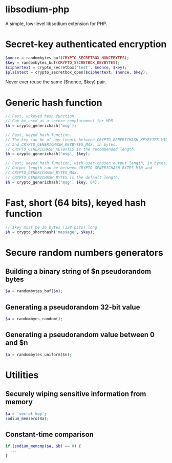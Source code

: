 libsodium-php
=============

A simple, low-level libsodium extension for PHP.

Secret-key authenticated encryption
===================================

```php
$nonce = randombytes_buf(CRYPTO_SECRETBOX_NONCEBYTES);
$key = randombytes_buf(CRYPTO_SECRETBOX_KEYBYTES);
$ciphertext = crypto_secretbox('test', $nonce, $key);
$plaintext = crypto_secretbox_open($ciphertext, $nonce, $key);
```

Never ever reuse the same ($nonce, $key) pair.

Generic hash function
=====================

```php
// Fast, unkeyed hash function.
// Can be used as a secure remplacement for MD5
$h = crypto_generichash('msg');

// Fast, keyed hash function.
// The key can be of any length between CRYPTO_GENERICHASH_KEYBYTES_MIN
// and CRYPTO_GENERICHASH_KEYBYTES_MAX, in bytes.
// CRYPTO_GENERICHASH_KEYBYTES is the recommended length.
$h = crypto_generichash('msg', $key);

// Fast, keyed hash function, with user-chosen output length, in bytes.
// Output length can be between CRYPTO_GENERICHASH_BYTES_MIN and
// CRYPTO_GENERICHASH_BYTES_MAX.
// CRYPTO_GENERICHASH_BYTES is the default length.
$h = crypto_generichash('msg', $key, 64);
```

Fast, short (64 bits), keyed hash function
==========================================

```php
// $key must be 16 bytes (128 bits) long
$h = crypto_shorthash('message', $key);
```

Secure random numbers generators
================================

Building a binary string of $n pseudorandom bytes
-------------------------------------------------

```php
$a = randombytes_buf($n);
```

Generating a pseudorandom 32-bit value
--------------------------------------

```php
$a = randombyes_random();
```

Generating a pseudorandom value between 0 and $n
------------------------------------------------

```php
$a = randombytes_uniform($n);
```

Utilities
=========

Securely wiping sensitive information from memory
-------------------------------------------------

```php
$a = 'secret key';
sodium_memzero($a);
```

Constant-time comparison
------------------------

```php
if (sodium_memcmp($a, $b) == 0) {
  ...
}
```
